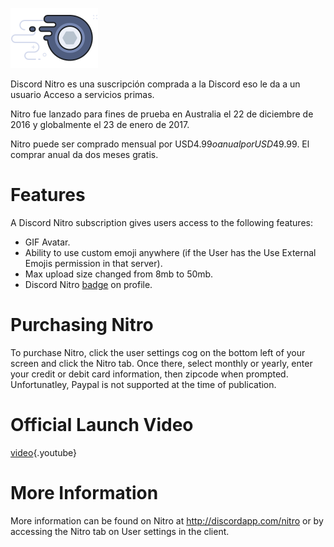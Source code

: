 <!-- TITLE: Nitro -->

![Insignia Nitro](/uploads/nitro/nitrobadge.png "Insignia Nitro")

Discord Nitro es una suscripción comprada a la Discord eso le da a un usuario Acceso a servicios primas.

Nitro fue lanzado para fines de prueba en Australia el 22 de diciembre de 2016 y globalmente el 23 de enero de 2017.

Nitro puede ser comprado mensual por USD$4.99 o anual por USD$49.99. El comprar anual da dos meses gratis.

# Features
A Discord Nitro subscription gives users access to the following features:

* GIF Avatar.
* Ability to use custom emoji anywhere (if the User has the Use External Emojis permission in that server).
* Max upload size changed from 8mb to 50mb.
* Discord Nitro [badge](/badges) on profile.

# Purchasing Nitro
To purchase Nitro, click the user settings cog on the bottom left of your screen and click the Nitro tab. Once there, select monthly or yearly, enter your credit or debit card information, then zipcode when prompted. Unfortunatley, Paypal is not supported at the time of publication.

# Official Launch Video

[video](https://www.youtube.com/watch?v=psIIWROIvtM){.youtube}


# More Information
More information can be found on Nitro at http://discordapp.com/nitro or by accessing the Nitro tab on User settings in the client.
